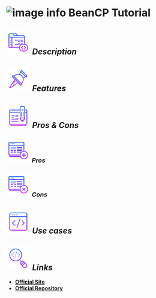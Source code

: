 # ![image info](../images/icons8-inspect-code-64.png) BeanCP Tutorial

## ![image info](../../images/icons8-code-64.png) _Description_

## ![image info](../../images/icons8-attach-64.png) _Features_

## ![image info](../../images/icons8-edit-property-64.png) _Pros & Cons_

### ![image info](../../images/icons8-add-property-64.png) _Pros_


### ![image info](../../images/icons8-remove-property-64.png) _Cons_


## ![image info](../../images/icons8-source-64.png) _Use cases_

## ![image info](../../images/icons8-inspect-code-64.png) _Links_

* [**Official Site**](http://erchu.github.io/bean-cp/)
* [**Official Repository**](https://github.com/erchu/bean-cp)

